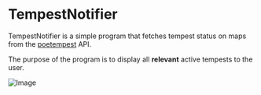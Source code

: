 # TempestNotifier

TempestNotifier is a simple program that fetches tempest status on maps from the [poetempest](http://poetempest.com/) API.

The purpose of the program is to display all **relevant** active tempests to the user.

![Image](http://i.imgur.com/BqD2miP.png)
